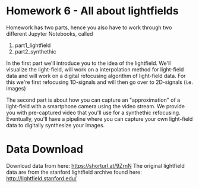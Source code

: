 # Homework 6 - All about lightfields

Homework has two parts, hence you also have to work through two different Jupyter Notebooks, called 
1. part1_lightfield
2. part2_synthethic

In the first part we'll introduce you to the idea of the lightfield. We'll visualize the light-field, will work on a interpolation method for light-field data and will work on a digital refocusing algorithm of light-field data. For this we're first refocusing 1D-signals and will then go over to 2D-signals (i.e. images)

The second part is about how you can capture an "approximation" of a light-field with a smartphone camera using the video stream. We provide you with pre-captured video that you'll use for a synthethic refocusing. Eventually, you'll have a pipeline where you can capture your own light-field data to digitally synthesize your images.

# Data Download
Download data from here: https://shorturl.at/9ZrnN
The original lightfield data are from the stanford lightfield archive found here: http://lightfield.stanford.edu/
